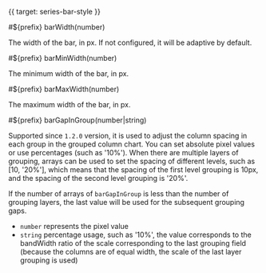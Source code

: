 {{ target: series-bar-style }}

#${prefix} barWidth(number)

The width of the bar, in px. If not configured, it will be adaptive by default.

#${prefix} barMinWidth(number)

The minimum width of the bar, in px.

#${prefix} barMaxWidth(number)

The maximum width of the bar, in px.

#${prefix} barGapInGroup(number|string)

Supported since `1.2.0` version, it is used to adjust the column spacing in each group in the grouped column chart. You can set absolute pixel values or use percentages (such as '10%'). When there are multiple layers of grouping, arrays can be used to set the spacing of different levels, such as [10, '20%'], which means that the spacing of the first level grouping is 10px, and the spacing of the second level grouping is '20%'.

If the number of arrays of `barGapInGroup` is less than the number of grouping layers, the last value will be used for the subsequent grouping gaps.

- `number` represents the pixel value
- `string` percentage usage, such as '10%', the value corresponds to the bandWidth ratio of the scale corresponding to the last grouping field (because the columns are of equal width, the scale of the last layer grouping is used)
